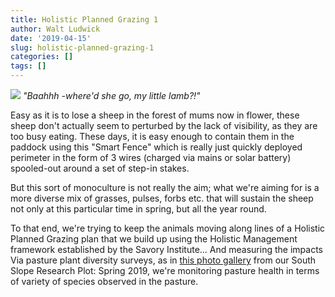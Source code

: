 ```yaml
---
title: Holistic Planned Grazing 1
author: Walt Ludwick
date: '2019-04-15'
slug: holistic-planned-grazing-1
categories: []
tags: []
---
```

![](/post/2019-04-15-holistic-planned-grazing-1_files/sheepInMums,ht.jpg)
*"Baahhh -where'd she go, my little lamb?!"*

Easy as it is to lose a sheep in the forest of mums now in flower, these sheep don't actually seem to perturbed by the lack of visibility, as they are too busy eating.  These days, it is easy enough to contain them in the paddock using this "Smart Fence" which is really just quickly deployed perimeter in the form of 3 wires (charged via mains or solar battery) spooled-out around a set of step-in stakes.

But this sort of monoculture is not really the aim; what we're aiming for is a more diverse mix of grasses, pulses, forbs etc. that will sustain the sheep not only at this particular time in spring, but all the year round.

To that end, we're trying to keep the animals moving along lines of a Holistic Planned Grazing plan that we build up using the Holistic Management framework established by the Savory Institute... And measuring the impacts Via pasture plant diversity surveys, as in [this photo gallery](https://imgur.com/gallery/TPhxj8D) from our South Slope Research Plot: Spring 2019, we're monitoring pasture health in terms of variety of species observed in the pasture.